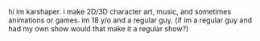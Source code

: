 hi im karshaper.
i make 2D/3D character art, music, and sometimes animations or games.
im 18 y/o and a regular guy. (if im a regular guy and had my own show would that make it a regular show?)
